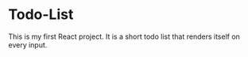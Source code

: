 # Todo-List
This is my first React project. It is a short todo list that renders itself on every input.
